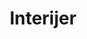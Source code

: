 ---
title: Interijer
slug: interier
featuredImage:  ../../images/slider-2.jpg
featuredImage_alt: interier_main_image
links:
- exterier
- rooms
images:
- featuredImage: ../../images/slider-2.jpg
  featuredImage_alt: slider-2
- featuredImage: ../../images/slider-3.jpg
  featuredImage_alt: slider-3
- featuredImage: ../../images/slider-4.jpg
  featuredImage_alt: slider-4
- featuredImage: ../../images/slider-5.jpg
  featuredImage_alt: slider-5
- featuredImage: ../../images/slider-6.jpg
  featuredImage_alt: slider-6  
---